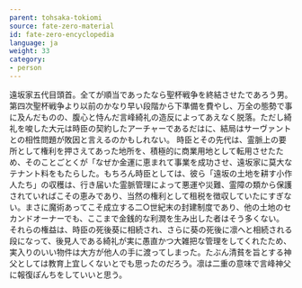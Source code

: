 ```yaml
---
parent: tohsaka-tokiomi
source: fate-zero-material
id: fate-zero-encyclopedia
language: ja
weight: 33
category:
- person
---
```


遠坂家五代目頭首。全てが順当であったなら聖杯戦争を終結させたであろう男。
第四次聖杯戦争より以前のかなり早い段階から下準備を費やし、万全の態勢で事に及んだものの、腹心と恃んだ言峰綺礼の造反によってあえなく脱落。ただし綺礼を唆した大元は時臣の契約したアーチャーであるだはに、結局はサーヴァントとの相性問題が敗因と言えるのかもしれない。
時臣とその先代は、霊脈上の要所として権利を押さえてあった地所を、積極的に商業用地として転用させたため、そのことごとくが「なぜか金運に恵まれて事業を成功させ、遠坂家に莫大なテナント料をもたらした。もちろん時臣としては、彼ら「遠坂の土地を耕す小作人たち」の収穫は、行き届いた霊脈管理によって悪運や災難、霊障の類から保護されていればこその恵みであり、当然の権利として租税を徴収していたにすぎない。まさに魔術あってこそ成立する二○世紀末の封建制度であり、他の土地のセカンドオーナーでも、ここまで金銭的な利潤を生み出した者はそう多くない。
それらの権益は、時臣の死後葵に相続され、さらに葵の死後に凛へと相続される段になって、後見人である綺礼が実に愚直かつ大雑把な管理をしてくれたため、実入りのいい物件は大方が他人の手に渡ってしまった。たぶん清貧を旨とする神父としては教育上宜しくないとでも思ったのだろう。凛は二重の意味で言峰神父に報復ぽんちをしていいと思う。
